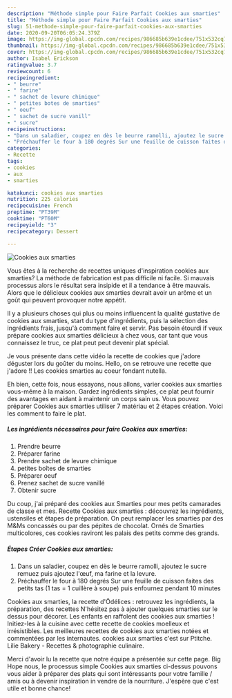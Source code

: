 ```yaml
---
description: "Méthode simple pour Faire Parfait Cookies aux smarties"
title: "Méthode simple pour Faire Parfait Cookies aux smarties"
slug: 51-methode-simple-pour-faire-parfait-cookies-aux-smarties
date: 2020-09-20T06:05:24.379Z
image: https://img-global.cpcdn.com/recipes/986685b639e1cdee/751x532cq70/cookies-aux-smarties-photo-principale-de-la-recette.jpg
thumbnail: https://img-global.cpcdn.com/recipes/986685b639e1cdee/751x532cq70/cookies-aux-smarties-photo-principale-de-la-recette.jpg
cover: https://img-global.cpcdn.com/recipes/986685b639e1cdee/751x532cq70/cookies-aux-smarties-photo-principale-de-la-recette.jpg
author: Isabel Erickson
ratingvalue: 3.7
reviewcount: 6
recipeingredient:
- " beurre"
- " farine"
- " sachet de levure chimique"
- " petites botes de smarties"
- " oeuf"
- " sachet de sucre vanill"
- " sucre"
recipeinstructions:
- "Dans un saladier, coupez en dès le beurre ramolli, ajoutez le sucre remuez puis ajoutez l&#39;œuf, ma farine et la levure."
- "Préchauffer le four à 180 degrés Sur une feuille de cuisson faites des petits tas (1 tas = 1 cuillère à soupe) puis enfournez pendant 10 minutes"
categories:
- Recette
tags:
- cookies
- aux
- smarties

katakunci: cookies aux smarties 
nutrition: 225 calories
recipecuisine: French
preptime: "PT39M"
cooktime: "PT60M"
recipeyield: "3"
recipecategory: Dessert

---
```



![Cookies aux smarties](https://img-global.cpcdn.com/recipes/986685b639e1cdee/751x532cq70/cookies-aux-smarties-photo-principale-de-la-recette.jpg)

Vous êtes à la recherche de recettes uniques d'inspiration cookies aux smarties? La méthode de fabrication est pas difficile ni facile. Si mauvais processus alors le résultat sera insipide et il a tendance à être mauvais. Alors que le délicieux cookies aux smarties devrait avoir un arôme et un goût qui peuvent provoquer notre appétit.

Il y a plusieurs choses qui plus ou moins influencent la qualité gustative de cookies aux smarties, start du type d'ingrédients, puis la sélection des ingrédients frais, jusqu'à comment faire et servir. Pas besoin étourdi if veux prépare cookies aux smarties délicieux à chez vous, car tant que vous connaissez le truc, ce plat peut peut devenir plat spécial.

Je vous présente dans cette vidéo la recette de cookies que j&#39;adore déguster lors du goûter du moins. Hello, on se retrouve une recette que j&#39;adore !! Les cookies smarties au coeur fondant nutella.


Eh bien, cette fois, nous essayons, nous allons, varier cookies aux smarties vous-même à la maison. Gardez ingrédients simples, ce plat peut fournir des avantages en aidant à maintenir un corps sain us. Vous pouvez préparer Cookies aux smarties utiliser 7 matériau et 2 étapes création. Voici les comment to faire le plat.

<!--inarticleads1-->

##### Les ingrédients nécessaires pour faire Cookies aux smarties:

1. Prendre  beurre
1. Préparer  farine
1. Prendre  sachet de levure chimique
1.   petites boîtes de smarties
1. Préparer  oeuf
1. Prenez  sachet de sucre vanillé
1. Obtenir  sucre


Du coup, j&#39;ai préparé des cookies aux Smarties pour mes petits camarades de classe et mes. Recette Cookies aux smarties : découvrez les ingrédients, ustensiles et étapes de préparation. On peut remplacer les smarties par des M&amp;Ms concassés ou par des pépites de chocolat. Ornés de Smarties multicolores, ces cookies raviront les palais des petits comme des grands. 

<!--inarticleads2-->

##### Étapes Créer Cookies aux smarties:

1. Dans un saladier, coupez en dès le beurre ramolli, ajoutez le sucre remuez puis ajoutez l&#39;œuf, ma farine et la levure.
1. Préchauffer le four à 180 degrés Sur une feuille de cuisson faites des petits tas (1 tas = 1 cuillère à soupe) puis enfournez pendant 10 minutes


Cookies aux smarties, la recette d&#39;Ôdélices : retrouvez les ingrédients, la préparation, des recettes N&#39;hésitez pas à ajouter quelques smarties sur le dessus pour décorer. Les enfants en raffolent des cookies aux smarties ! Initiez-les à la cuisine avec cette recette de cookies moelleux et irrésistibles. Les meilleures recettes de cookies aux smarties notées et commentées par les internautes. cookies aux smarties c&#39;est sur Ptitche. Lilie Bakery - Recettes &amp; photographie culinaire. 


Merci d'avoir lu la recette que notre équipe a présentée sur cette page. Big Hope nous, le processus simple Cookies aux smarties ci-dessus pouvons vous aider à préparer des plats qui sont intéressants pour votre famille / amis ou à devenir inspiration in vendre de la nourriture. J'espère que c'est utile et bonne chance!
